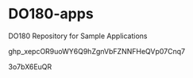 # DO180-apps
DO180 Repository for Sample Applications

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 


3o7bX6EuQR
